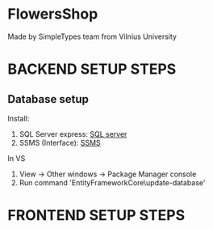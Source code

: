 # FlowersShop

Made by SimpleTypes team from Vilnius University

# BACKEND SETUP STEPS
  ## Database setup
 Install:
  1. SQL Server express: [SQL server](https://www.microsoft.com/en-us/sql-server/sql-server-downloads)
  2. SSMS (Interface): [SSMS](https://docs.microsoft.com/en-us/sql/ssms/download-sql-server-management-studio-ssms?view=sql-server-ver15)
 
 In VS
  1. View -> Other windows -> Package Manager console
  2. Run command 'EntityFrameworkCore\update-database'
# FRONTEND SETUP STEPS

